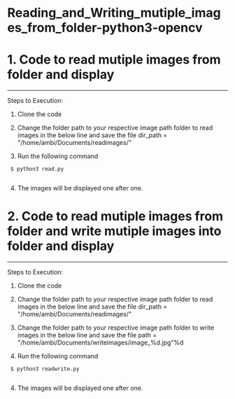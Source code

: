 # Reading_and_Writing_mutiple_images_from_folder-python3-opencv
# 1. Code to read mutiple images from folder and display
--------------------------------------------------------

Steps to Execution:
1. Clone the code  

2. Change the folder path to your respective image path folder to read images in the below line and save the file
   dir_path = "/home/ambi/Documents/readimages/"
   
3. Run the following command
```
 $ python3 read.py
 
```
   
4. The images will be displayed one after one.

# 2. Code to read mutiple images from folder and write mutiple images into folder and display
---------------------------------------------------------------------------------------------

Steps to Execution:
1. Clone the code  

2. Change the folder path to your respective image path folder to read images in the below line and save the file
   dir_path = "/home/ambi/Documents/readimages/"
   
3. Change the folder path to your respective image path folder to write images in the below line and save the file
   path = "/home/ambi/Documents/writeimages/image_%d.jpg"%d
   
3. Run the following command
```
 $ python3 readwrite.py
 
```
4. The images will be displayed one after one.

   


